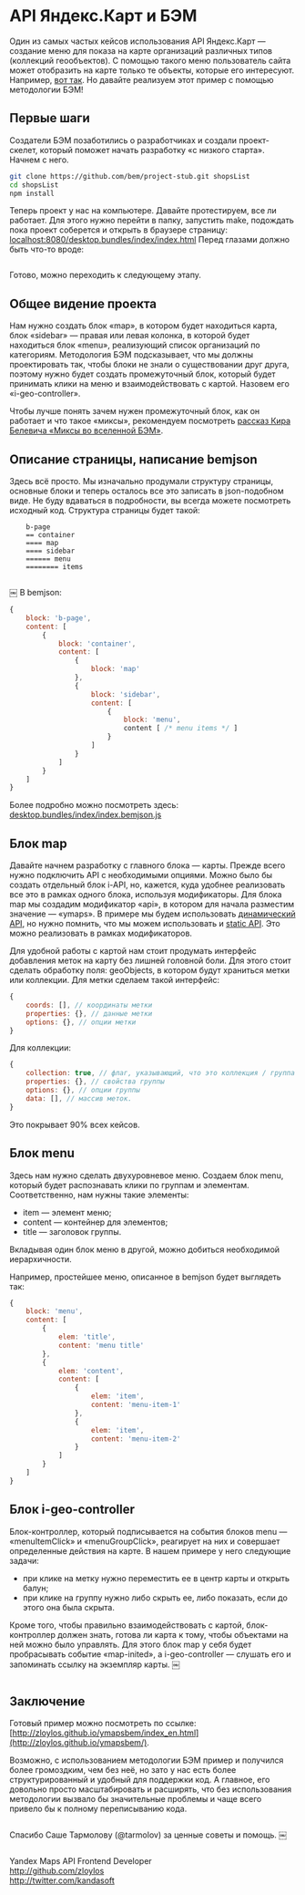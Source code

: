 # API Яндекс.Карт и БЭМ

Один из самых частых кейсов использования API Яндекс.Карт — создание меню для показа на карте организаций различных типов (коллекций геообъектов). С помощью такого меню пользователь сайта может отобразить на карте только те объекты, которые его интересуют. Например, [вот так](http://dimik.github.com/ymaps/examples/group-menu/menu03.html). Но давайте реализуем этот пример с помощью методологии БЭМ!

## Первые шаги
Создатели БЭМ позаботились о разработчиках и создали проект-скелет, который поможет начать разработку «с низкого старта». Начнем с него.

````bash
git clone https://github.com/bem/project-stub.git shopsList
cd shopsList
npm install
````

Теперь проект у нас на компьютере. Давайте протестируем, все ли работает. Для этого нужно перейти в папку, запустить make, подождать пока проект соберется и открыть в браузере страницу: [localhost:8080/desktop.bundles/index/index.html](http://localhost:8080/desktop.bundles/index/index.html)
Перед глазами должно быть что-то вроде:

<img src="http://zloylos.me/other/imgs/ymapsbem/project_stub.png" title="" alt="" border="0"/>

Готово, можно переходить к следующему этапу.

## Общее видение проекта

Нам нужно создать блок «map», в котором будет находиться карта, блок «sidebar» — правая или левая колонка, в которой будет находиться блок «menu», реализующий список организаций по категориям. Методология БЭМ подсказывает, что мы должны проектировать так, чтобы блоки не знали о существовании друг друга, поэтому нужно будет создать промежуточный блок, который будет принимать клики на меню и взаимодействовать с картой. Назовем его «i-geo-controller».

Чтобы лучше понять зачем нужен промежуточный блок, как он работает и что такое «миксы», рекомендуем посмотреть [рассказ Кира Белевича «Миксы во вселенной БЭМ»](http://events.yandex.ru/events/yasubbotnik/msk-sep-2012/talks/327/).

## Описание страницы, написание bemjson

Здесь всё просто. Мы изначально продумали структуру страницы, основные блоки и теперь осталось все это записать в json-подобном виде. Не буду вдаваться в подробности, вы всегда можете посмотреть исходный код. Структура страницы будет такой:

````
    b-page
    == container
    ==== map
    ==== sidebar
    ====== menu
    ======== items
````

<img src="http://zloylos.me/other/imgs/ymapsbem/index_bemjson.png" alt="">

￼
В bemjson:
````js
{
    block: 'b-page',
    content: [
        {
            block: 'container',
            content: [
                {
                    block: 'map'
                },
                {
                    block: 'sidebar',
                    content: [
                        {
                            block: 'menu',
                            content [ /* menu items */ ]
                        }
                    ]
                }
            ]
        }
    ]
}
````

Более подробно можно посмотреть здесь: [desktop.bundles/index/index.bemjson.js](https://github.com/zloylos/ymaps-and-bem/blob/master/desktop.bundles/index/index.bemjson.js)

## Блок map

Давайте начнем разработку с главного блока — карты. Прежде всего нужно подключить API с необходимыми опциями. Можно было бы создать отдельный блок i-API, но, кажется, куда удобнее реализовать все это в рамках одного блока, используя модификаторы. Для блока map мы создадим модификатор «api», в котором для начала разместим значение — «ymaps».
В примере мы будем использовать [динамический API](http://api.yandex.ru/maps/doc/jsapi/), но нужно помнить, что мы можем использовать и [static API](http://api.yandex.ru/maps/doc/staticapi/). Это можно реализовать в рамках модификаторов.

Для удобной работы с картой нам стоит продумать интерфейс добавления меток на карту без лишней головной боли. Для этого стоит сделать обработку поля: geoObjects, в котором будут храниться метки или коллекции. Для метки сделаем такой интерфейс:

````js
{
    coords: [], // координаты метки
    properties: {}, // данные метки 
    options: {}, // опции метки
}
````

Для коллекции:
````js
{
    collection: true, // флаг, указывающий, что это коллекция / группа меток
    properties: {}, // свойства группы
    options: {}, // опции группы
    data: [], // массив меток. 
}
````
Это покрывает 90% всех кейсов.

## Блок menu

Здесь нам нужно сделать двухуровневое меню. Создаем блок menu, который будет распознавать клики по группам и элементам. Соответственно, нам нужны такие элементы:
- item — элемент меню;
- content — контейнер для элементов;
- title — заголовок группы.

Вкладывая один блок меню в другой, можно добиться необходимой иерархичности.

Например, простейшее меню, описанное в bemjson будет выглядеть так:
````js
{
    block: 'menu',
    content: [
        {
            elem: 'title',
            content: 'menu title'
        },
        {
            elem: 'content',
            content: [
                {
                    elem: 'item',
                    content: 'menu-item-1'
                },
                {
                    elem: 'item',
                    content: 'menu-item-2'
                }
            ]
        }
    ]
}
````

## Блок i-geo-controller

Блок-контроллер, который подписывается на события блоков menu — «menuItemClick» и «menuGroupClick», реагирует на них и совершает определенные действия на карте. В нашем примере у него следующие задачи:
- при клике на метку нужно переместить ее в центр карты и открыть балун;
- при клике на группу нужно либо скрыть ее, либо показать, если до этого она была скрыта.

Кроме того, чтобы правильно взаимодействовать с картой, блок-контроллер должен знать, готова ли карта к тому, чтобы объектами на ней можно было управлять. Для этого блок map у себя будет пробрасывать событие «map-inited», а i-geo-controller — слушать его и запоминать ссылку на экземпляр карты.
￼

<img src="http://zloylos.me/other/imgs/ymapsbem/blocks_scheme.png" alt="">


## Заключение

Готовый пример можно посмотреть по ссылке: [http://zloylos.github.io/ymapsbem/index_en.html](http://zloylos.github.io/ymapsbem/).

Возможно, с использованием методологии БЭМ пример и получился более громоздким, чем без неё, но зато у нас есть более структурированный и удобный для поддержки код. А главное, его довольно просто масштабировать и расширять, что без использования методологии вызвало бы значительные проблемы и чаще всего привело бы к полному переписыванию кода.

<img src="http://zloylos.me/other/imgs/ymapsbem/ready.png" alt="">

Спасибо Саше Тармолову (@tarmolov) за ценные советы и помощь. 
￼

<img src="http://zloylos.me/other/imgs/ymapsbem/denis.png" alt="">

Yandex Maps API Frontend Developer <br>
http://github.com/zloylos <br>
http://twitter.com/kandasoft